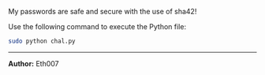 My passwords are safe and secure with the use of sha42!

Use the following command to execute the Python file:

```bash
sudo python chal.py
```

---
**Author:** Eth007